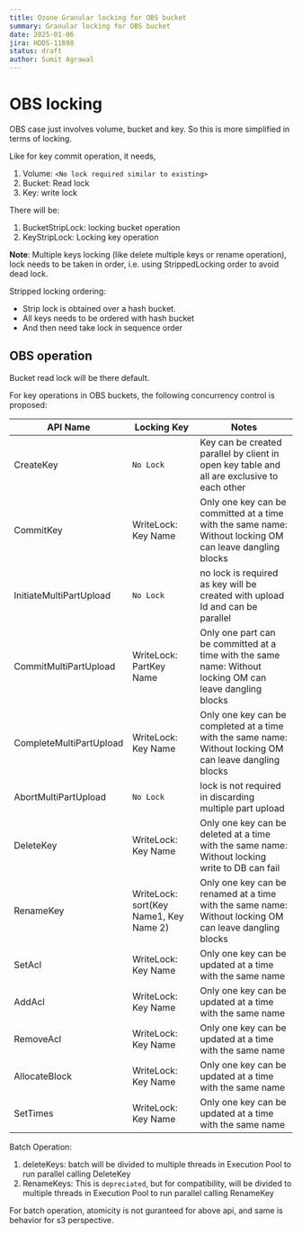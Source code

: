 ```yaml
---
title: Ozone Granular locking for OBS bucket
summary: Granular locking for OBS bucket
date: 2025-01-06
jira: HDDS-11898
status: draft
author: Sumit Agrawal 
---
```

<!--
  Licensed under the Apache License, Version 2.0 (the "License");
  you may not use this file except in compliance with the License.
  You may obtain a copy of the License at

   http://www.apache.org/licenses/LICENSE-2.0

  Unless required by applicable law or agreed to in writing, software
  distributed under the License is distributed on an "AS IS" BASIS,
  WITHOUT WARRANTIES OR CONDITIONS OF ANY KIND, either express or implied.
  See the License for the specific language governing permissions and
  limitations under the License. See accompanying LICENSE file.
-->

# OBS locking

OBS case just involves volume, bucket and key. So this is more simplified in terms of locking.

Like for key commit operation, it needs,
1. Volume: `<No lock required similar to existing>`
1. Bucket: Read lock
2. Key: write lock

There will be:
1. BucketStripLock: locking bucket operation
2. KeyStripLock: Locking key operation

**Note**: Multiple keys locking (like delete multiple keys or rename operation), lock needs to be taken in order, i.e. using StrippedLocking order to avoid dead lock.

Stripped locking ordering:
- Strip lock is obtained over a hash bucket.
- All keys needs to be ordered with hash bucket
- And then need take lock in sequence order

## OBS operation
Bucket read lock will be there default.

For key operations in OBS buckets, the following concurrency control is proposed:

| API Name                | Locking Key                            | Notes                                                                                                     |
|-------------------------|----------------------------------------|-----------------------------------------------------------------------------------------------------------|
| CreateKey               | `No Lock`                              | Key can be created parallel by client in open key table and all are exclusive to each other               |
| CommitKey               | WriteLock: Key Name                    | Only one key can be committed at a time with the same name: Without locking OM can leave dangling blocks  |
| InitiateMultiPartUpload | `No Lock`                              | no lock is required as key will be created with upload Id and can be parallel                             |
| CommitMultiPartUpload   | WriteLock: PartKey Name                | Only one part can be committed at a time with the same name: Without locking OM can leave dangling blocks |
| CompleteMultiPartUpload | WriteLock: Key Name                    | Only one key can be completed at a time with the same name: Without locking OM can leave dangling blocks  |
| AbortMultiPartUpload    | `No Lock`                              | lock is not required in discarding multiple part upload                                                   |
| DeleteKey               | WriteLock: Key Name                    | Only one key can be deleted at a time with the same name: Without locking write to DB can fail            |
| RenameKey               | WriteLock: sort(Key Name1, Key Name 2) | Only one key can be renamed at a time with the same name: Without locking OM can leave dangling blocks    |
| SetAcl                  | WriteLock: Key Name                    | Only one key can be updated at a time with the same name                                                  |
| AddAcl                  | WriteLock: Key Name                    | Only one key can be updated at a time with the same name                                                  |
| RemoveAcl               | WriteLock: Key Name                    | Only one key can be updated at a time with the same name                                                  |
| AllocateBlock           | WriteLock: Key Name                    | Only one key can be updated at a time with the same name                                                  |
| SetTimes                | WriteLock: Key Name                    | Only one key can be updated at a time with the same name                                                  |

Batch Operation:
1. deleteKeys: batch will be divided to multiple threads in Execution Pool to run parallel calling DeleteKey
2. RenameKeys: This is `depreciated`, but for compatibility, will be divided to multiple threads in Execution Pool to run parallel calling RenameKey

For batch operation, atomicity is not guranteed for above api, and same is behavior for s3 perspective.
